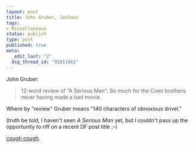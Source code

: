 ```yaml
--- 
layout: post
title: John Gruber, Jackass
tags: 
- Miscellaneous
status: publish
type: post
published: true
meta: 
  _edit_last: "2"
  dsq_thread_id: "91811661"
---
```

John Gruber:
<blockquote>12-word review of “A Serious Man”: So much for the Coen brothers never having made a bad movie.</blockquote>

Where by "review" Gruber means "140 characters of obnoxious drivel."

(truth be told, I haven't seen <em>A Serious Man</em> yet, but I couldn't pass up the opportunity to riff on a recent DF post title ;-)

<a href="http://twitter.com/gruber/status/9503769849">cough cough</a>.
